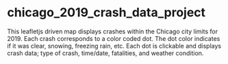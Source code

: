 # chicago_2019_crash_data_project
This leafletjs driven map displays crashes within the Chicago city limits for 2019. Each crash corresponds to a color coded dot. The dot color indicates if it was clear, snowing, freezing rain, etc. Each dot is clickable and displays crash data; type of crash, time/date, fatalities, and weather condition.
